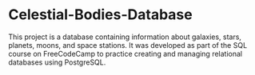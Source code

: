 # Celestial-Bodies-Database
This project is a database containing information about galaxies, stars, planets, moons, and space stations. It was developed as part of the SQL course on FreeCodeCamp to practice creating and managing relational databases using PostgreSQL.
